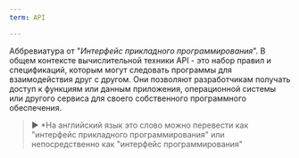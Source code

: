 ```yaml
---
term: API

---
```

Аббревиатура от "*Интерфейс прикладного программирования*". В общем контексте вычислительной техники API - это набор правил и спецификаций, которым могут следовать программы для взаимодействия друг с другом. Они позволяют разработчикам получать доступ к функциям или данным приложения, операционной системы или другого сервиса для своего собственного программного обеспечения.

> ► *На английский язык это слово можно перевести как "интерфейс прикладного программирования" или непосредственно как "интерфейс программирования"